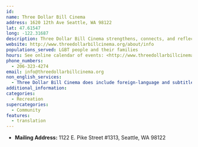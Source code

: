 ```yaml
---
id:
name: Three Dollar Bill Cinema
address: 1620 12th Ave Seattle, WA 98122
lat: 47.61547
long: -122.31687
description: Three Dollar Bill Cinema strengthens, connects, and reflects diverse communities through queer film and media.
website: http://www.threedollarbillcinema.org/about/info
populations_served: LGBT people and their families
hours: See online calendar of events: <http://www.threedollarbillcinema.org/calendar>
phone_numbers: 
  - 206-323-4274
email: info@threedollarbillcinema.org
non_english_services: 
  - Three Dollar Bill Cinema does include foreign-language and subtitled films in its programming. Refer to the online calendar of events for more information about when these films are being offered: <http://www.threedollarbillcinema.org/calendar>
additional_information: 
categories:
  - Recreation
supercategories:
  - Community
features:
  - translation
---
```

- **Mailing Address:** 1122 E. Pike Street #1313, Seattle, WA 98122